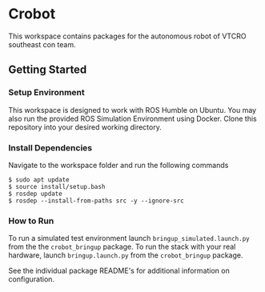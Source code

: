 # Crobot

This workspace contains packages for the autonomous robot of VTCRO southeast con team.

## Getting Started

### Setup Environment

This workspace is designed to work with ROS Humble on Ubuntu.
You may also run the provided ROS Simulation Environment using Docker.
Clone this repository into your desired working directory.

### Install Dependencies
Navigate to the workspace folder and run the following commands
```
$ sudo apt update
$ source install/setup.bash
$ rosdep update
$ rosdep --install-from-paths src -y --ignore-src
```

### How to Run
To run a simulated test environment launch `bringup_simulated.launch.py` from the the `crobot_bringup` package.
To run the stack with your real hardware, launch `bringup.launch.py` from the `crobot_bringup` package.

See the individual package README's for additional information on configuration.